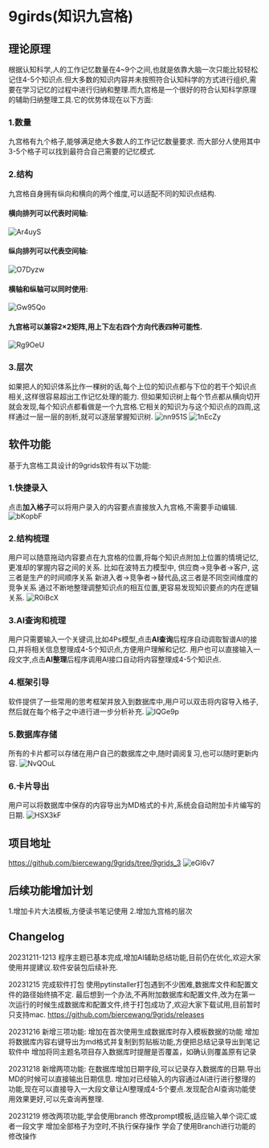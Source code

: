 # 9girds(知识九宫格)

## 理论原理
根据认知科学,人的工作记忆数量在4~9个之间,也就是依靠大脑一次只能比较轻松记住4-5个知识点.但大多数的知识内容并未按照符合认知科学的方式进行组织,需要在学习记忆的过程中进行归纳和整理.而九宫格是一个很好的符合认知科学原理的辅助归纳整理工具.它的优势体现在以下方面:

### 1.数量
九宫格有九个格子,能够满足绝大多数人的工作记忆数量要求.
而大部分人使用其中3-5个格子可以找到最符合自己需要的记忆模式.

### 2.结构
九宫格自身拥有纵向和横向的两个维度,可以适配不同的知识点结构.
#### 横向排列可以代表时间轴:
![Ar4uyS](https://cdn.jsdelivr.net/gh/biercewang/myimage@master/uPic/Ar4uyS.png)

#### 纵向排列可以代表空间轴:
![O7Dyzw](https://cdn.jsdelivr.net/gh/biercewang/myimage@master/uPic/O7Dyzw.png)

#### 横轴和纵轴可以同时使用:
![Gw95Qo](https://cdn.jsdelivr.net/gh/biercewang/myimage@master/uPic/Gw95Qo.png)

#### 九宫格可以兼容2×2矩阵,用上下左右四个方向代表四种可能性.
![Rg9OeU](https://cdn.jsdelivr.net/gh/biercewang/myimage@master/uPic/Rg9OeU.png)

### 3.层次
如果把人的知识体系比作一棵树的话,每个上位的知识点都与下位的若干个知识点相关,这样很容易超出工作记忆处理的能力.
但如果知识树上每个节点都从横向切开就会发现,每个知识点都看做是一个九宫格.它相关的知识为与这个知识点的四周,这样通过一层一层的剖析,就可以逐层掌握知识树.
![nn951S](https://cdn.jsdelivr.net/gh/biercewang/myimage@master/uPic/nn951S.png)
![1nEcZy](https://cdn.jsdelivr.net/gh/biercewang/myimage@master/uPic/1nEcZy.png)


## 软件功能

基于九宫格工具设计的9grids软件有以下功能:
### 1.快捷录入
点击**加入格子**可以将用户录入的内容要点直接放入九宫格,不需要手动编辑.
![bKopbF](https://cdn.jsdelivr.net/gh/biercewang/myimage@master/uPic/bKopbF.png)

### 2.结构梳理
用户可以随意拖动内容要点在九宫格的位置,将每个知识点附加上位置的情境记忆,更准却的掌握内容之间的关系.
比如在波特五力模型中,
供应商→竞争者→客户, 这三者是生产的时间顺序关系
新进入者→竞争者→替代品,这三者是不同空间维度的竞争关系
通过不断地整理调整知识点的相互位置,更容易发现知识要点的内在逻辑关系.
![R0iBcX](https://cdn.jsdelivr.net/gh/biercewang/myimage@master/uPic/R0iBcX.png)


### 3.AI查询和梳理
用户只需要输入一个关键词,比如4Ps模型,点击**AI查询**后程序自动调取智谱AI的接口,并将相关信息整理成4-5个知识点,方便用户理解和记忆.
用户也可以直接输入一段文字,点击**AI整理**后程序调用AI接口自动将内容整理成4-5个知识点.

### 4.框架引导
软件提供了一些常用的思考框架并放入到数据库中,用户可以双击将内容导入格子,然后就在每个格子之中进行进一步分析补充.
![lQGe9p](https://cdn.jsdelivr.net/gh/biercewang/myimage@master/uPic/lQGe9p.png)

### 5.数据库存储
所有的卡片都可以存储在用户自己的数据库之中,随时调阅复习,也可以随时更新内容.
![NvQOuL](https://cdn.jsdelivr.net/gh/biercewang/myimage@master/uPic/NvQOuL.png)

### 6.卡片导出
用户可以将数据库中保存的内容导出为MD格式的卡片,系统会自动附加卡片编写的日期.
![HSX3kF](https://cdn.jsdelivr.net/gh/biercewang/myimage@master/uPic/HSX3kF.png)

## 项目地址
https://github.com/biercewang/9grids/tree/9grids_3
![eGI6v7](https://cdn.jsdelivr.net/gh/biercewang/myimage@master/uPic/eGI6v7.png)

## 后续功能增加计划
1.增加卡片大法模板,方便读书笔记使用
2.增加九宫格的层次

## Changelog
20231211-1213
程序主题已基本完成,增加AI辅助总结功能,目前仍在优化,欢迎大家使用并提建议.软件安装包后续补充.

20231215 完成软件打包
使用pytinstaller打包遇到不少困难,数据库文件和配置文件的路径始终搞不定.
最后想到一个办法,不再附加数据库和配置文件,改为在第一次运行的时候生成数据库和配置文件,终于打包成功了,欢迎大家下载试用,目前暂时只支持mac.
https://github.com/biercewang/9grids/releases

20231216 新增三项功能:
增加在首次使用生成数据库时存入模板数据的功能
增加将数据库内容右键导出为md格式并复制到剪贴板功能,方便把总结记录导出到笔记软件中
增加将同主题名项目存入数据库时提醒是否覆盖，如确认则覆盖原有记录

20231218 新增两项功能:
在数据库增加日期字段,可以记录存入数据库的日期.导出MD的时候可以直接输出日期信息.
增加对已经输入的内容通过AI进行进行整理的功能,现在可以直接导入一大段文章让AI整理成4-5个要点.发现配合AI查询功能使用效果更好,可以先查询再整理.

20231219 修改两项功能,学会使用branch
修改prompt模板,适应输入单个词汇或者一段文字
增加全部格子为空时,不执行保存操作
学会了使用Branch进行功能的修改操作

